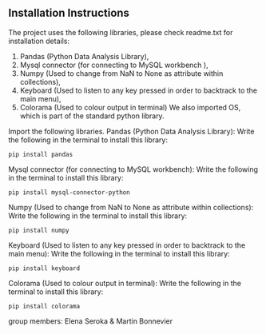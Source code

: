 
## Installation Instructions


The project uses the following libraries, please check readme.txt for installation details:
1.	Pandas (Python Data Analysis Library),
2.	Mysql connector (for connecting to MySQL workbench ), 
3.	Numpy (Used to change from NaN to None as attribute within collections),
4.	Keyboard (Used to listen to any key pressed in order to backtrack to the main menu),
5.	Colorama (Used to colour output in terminal)
We also imported OS, which is part of the standard python library.


Import the following libraries. 
Pandas (Python Data Analysis Library):
Write the following in the terminal to install this library: 

``` pip install pandas ```

Mysql connector (for connecting to MySQL workbench):
Write the following in the terminal to install this library:

``` pip install mysql-connector-python ```

Numpy (Used to change from NaN to None as attribute within collections):
Write the following in the terminal to install this library:

``` pip install numpy ```


Keyboard (Used to listen to any key pressed in order to backtrack to the main menu):
Write the following in the terminal to install this library:

``` pip install keyboard ```

Colorama (Used to colour output in terminal):
Write the following in the terminal to install this library:

``` pip install colorama ```


group members: Elena Seroka & Martin Bonnevier
